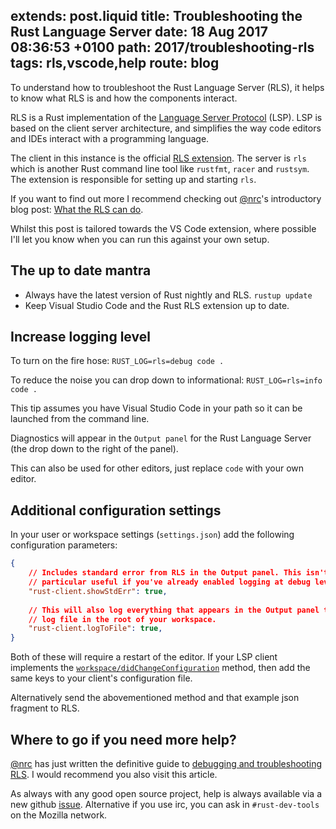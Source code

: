 extends: post.liquid
title: Troubleshooting the Rust Language Server
date: 18 Aug 2017 08:36:53 +0100
path: 2017/troubleshooting-rls
tags: rls,vscode,help
route: blog
---

To understand how to troubleshoot the Rust Language Server (RLS), it helps to know what RLS is and how the components interact.

RLS is a Rust implementation of the [Language Server Protocol](https://github.com/Microsoft/language-server-protocol) (LSP). LSP is based on the client server architecture, and simplifies the way code editors and IDEs interact with a programming language.

The client in this instance is the official [RLS extension](https://marketplace.visualstudio.com/items?itemName=rust-lang.rust). The server is `rls` which is another Rust command line tool like `rustfmt`, `racer` and `rustsym`. The extension is responsible for setting up and starting `rls`.

If you want to find out more I recommend checking out [@nrc](https://www.ncameron.org/blog/)'s introductory blog post: [What the RLS can do](https://www.ncameron.org/blog/what-the-rls-can-do/).

Whilst this post is tailored towards the VS Code extension, where possible I'll let you know when you can run this against your own setup.

## The up to date mantra

- Always have the latest version of Rust nightly and RLS. `rustup update`
- Keep Visual Studio Code and the Rust RLS extension up to date.

## Increase logging level

To turn on the fire hose:
`RUST_LOG=rls=debug code .`

To reduce the noise you can drop down to informational:
`RUST_LOG=rls=info code .`

This tip assumes you have Visual Studio Code in your path so it can be launched from the command line.

Diagnostics will appear in the `Output panel` for the Rust Language Server (the drop down to the right of the panel).

This can also be used for other editors, just replace `code` with your own editor.

## Additional configuration settings

In your user or workspace settings (`settings.json`) add the following  configuration parameters:

```json
{
    // Includes standard error from RLS in the Output panel. This isn't 
    // particular useful if you've already enabled logging at debug level.
    "rust-client.showStdErr": true,
    
    // This will also log everything that appears in the Output panel to a 
    // log file in the root of your workspace.
    "rust-client.logToFile": true,
}
```

Both of these will require a restart of the editor. If your LSP client implements the
[`workspace/didChangeConfiguration`](https://github.com/Microsoft/language-server-protocol/blob/master/protocol.md#workspace_didChangeConfiguration) method, then add the same keys to your client's configuration file.

Alternatively send the abovementioned method and that example json fragment to RLS.

## Where to go if you need more help?

[@nrc](https://www.ncameron.org/blog/) has just written the definitive guide to [debugging and troubleshooting
RLS](https://github.com/rust-lang-nursery/rls/blob/master/debugging.md). I would recommend you also visit this article.

As always with any good open source project, help is always available via a new github [issue](https://github.com/rust-lang-nursery/rls/issues/new). Alternative if you use irc, you can ask in `#rust-dev-tools` on the Mozilla network.
